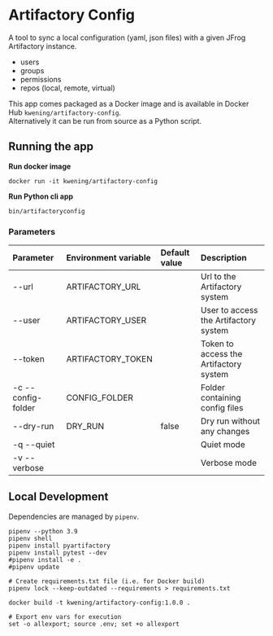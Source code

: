 # Artifactory Config

A tool to sync a local configuration (yaml, json files) with a given JFrog
Artifactory instance.

* users
* groups
* permissions
* repos (local, remote, virtual)

This app comes packaged as a Docker image and is available in Docker Hub `kwening/artifactory-config`.   
Alternatively it can be run from source as a Python script.

## Running the app

**Run docker image**

```shell
docker run -it kwening/artifactory-config
```

**Run Python cli app**

```shell
bin/artifactoryconfig
```

### Parameters

| Parameter | Environment variable | Default value | Description |
| :--- | :--- | :--- | :--- |
| --url | ARTIFACTORY_URL | | Url to the Artifactory system |
| --user | ARTIFACTORY_USER | | User to access the Artifactory system |
| --token | ARTIFACTORY_TOKEN | | Token to access the Artifactory system |
| -c --config-folder | CONFIG_FOLDER | | Folder containing config files |
| --dry-run | DRY_RUN | false | Dry run without any changes |
| -q --quiet |  | | Quiet mode |
| -v --verbose |  | | Verbose mode |

## Local Development

Dependencies are managed by `pipenv`.

```shell
pipenv --python 3.9
pipenv shell
pipenv install pyartifactory
pipenv install pytest --dev
#pipenv install -e .
#pipenv update

# Create requirements.txt file (i.e. for Docker build)
pipenv lock --keep-outdated --requirements > requirements.txt

docker build -t kwening/artifactory-config:1.0.0 .
```

```shell
# Export env vars for execution
set -o allexport; source .env; set +o allexport
```
